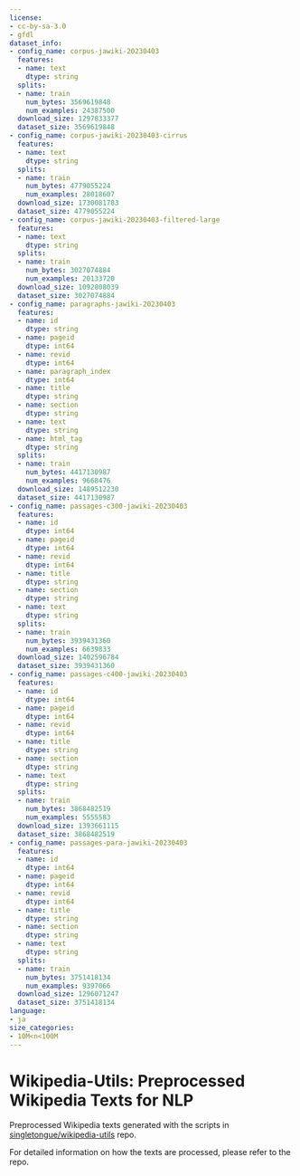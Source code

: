 ```yaml
---
license:
- cc-by-sa-3.0
- gfdl
dataset_info:
- config_name: corpus-jawiki-20230403
  features:
  - name: text
    dtype: string
  splits:
  - name: train
    num_bytes: 3569619848
    num_examples: 24387500
  download_size: 1297833377
  dataset_size: 3569619848
- config_name: corpus-jawiki-20230403-cirrus
  features:
  - name: text
    dtype: string
  splits:
  - name: train
    num_bytes: 4779055224
    num_examples: 28018607
  download_size: 1730081783
  dataset_size: 4779055224
- config_name: corpus-jawiki-20230403-filtered-large
  features:
  - name: text
    dtype: string
  splits:
  - name: train
    num_bytes: 3027074884
    num_examples: 20133720
  download_size: 1092808039
  dataset_size: 3027074884
- config_name: paragraphs-jawiki-20230403
  features:
  - name: id
    dtype: string
  - name: pageid
    dtype: int64
  - name: revid
    dtype: int64
  - name: paragraph_index
    dtype: int64
  - name: title
    dtype: string
  - name: section
    dtype: string
  - name: text
    dtype: string
  - name: html_tag
    dtype: string
  splits:
  - name: train
    num_bytes: 4417130987
    num_examples: 9668476
  download_size: 1489512230
  dataset_size: 4417130987
- config_name: passages-c300-jawiki-20230403
  features:
  - name: id
    dtype: int64
  - name: pageid
    dtype: int64
  - name: revid
    dtype: int64
  - name: title
    dtype: string
  - name: section
    dtype: string
  - name: text
    dtype: string
  splits:
  - name: train
    num_bytes: 3939431360
    num_examples: 6639833
  download_size: 1402596784
  dataset_size: 3939431360
- config_name: passages-c400-jawiki-20230403
  features:
  - name: id
    dtype: int64
  - name: pageid
    dtype: int64
  - name: revid
    dtype: int64
  - name: title
    dtype: string
  - name: section
    dtype: string
  - name: text
    dtype: string
  splits:
  - name: train
    num_bytes: 3868482519
    num_examples: 5555583
  download_size: 1393661115
  dataset_size: 3868482519
- config_name: passages-para-jawiki-20230403
  features:
  - name: id
    dtype: int64
  - name: pageid
    dtype: int64
  - name: revid
    dtype: int64
  - name: title
    dtype: string
  - name: section
    dtype: string
  - name: text
    dtype: string
  splits:
  - name: train
    num_bytes: 3751418134
    num_examples: 9397066
  download_size: 1296071247
  dataset_size: 3751418134
language:
- ja
size_categories:
- 10M<n<100M
---
```


# Wikipedia-Utils: Preprocessed Wikipedia Texts for NLP

Preprocessed Wikipedia texts generated with the scripts in [singletongue/wikipedia-utils](https://github.com/singletongue/wikipedia-utils) repo.

For detailed information on how the texts are processed, please refer to the repo.
